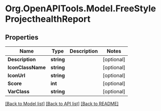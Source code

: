 # Org.OpenAPITools.Model.FreeStyleProjecthealthReport

## Properties

Name | Type | Description | Notes
------------ | ------------- | ------------- | -------------
**Description** | **string** |  | [optional] 
**IconClassName** | **string** |  | [optional] 
**IconUrl** | **string** |  | [optional] 
**Score** | **int** |  | [optional] 
**VarClass** | **string** |  | [optional] 

[[Back to Model list]](../README.md#documentation-for-models) [[Back to API list]](../README.md#documentation-for-api-endpoints) [[Back to README]](../README.md)

